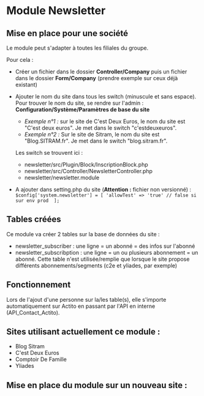 # Module Newsletter

## Mise en place pour une société

Le module peut s'adapter à toutes les filiales du groupe. 

Pour cela :
* Créer un fichier dans le dossier **Controller/Company** puis un fichier dans le dossier **Form/Company** 
(prendre exemple sur ceux déjà existant)
* Ajouter le nom du site dans tous les switch (minuscule et sans espace).
Pour trouver le nom du site, se rendre sur l'admin : **Configuration/Système/Paramètres de base du site**
     * *Exemple n°1 :* sur le site de C'est Deux Euros, le nom du site est "C'est deux euros". Je met dans le switch "c'estdeuxeuros".
     * *Exemple n°2 :* Sur le site de Sitram, le nom du site est "Blog.SITRAM.fr". Je met dans le switch "blog.sitram.fr".

    Les switch se trouvent ici :
    * newsletter/src/Plugin/Block/InscriptionBlock.php
    * newsletter/src/Controller/NewsletterController.php
    * newsletter/newsletter.module
* A ajouter dans setting.php du site (**Attention :** fichier non versionné) :
`$config['system.newsletter'] = [
     'allowTest' => 'true' // false si sur env prod 
 ];`

## Tables créées

Ce module va créer 2 tables sur la base de données du site :
* newsletter_subscriber : une ligne = un abonné = des infos sur l'abonné
* newsletter_subscribption : une ligne = un ou plusieurs abonnement = un abonné.
Cette table n'est utilisée/remplie que lorsque le site propose différents abonnements/segments (c2e et yliades, par exemple)

## Fonctionnement

Lors de l'ajout d'une personne sur la/les table(s), elle s'importe automatiquement sur Actito en passant par l'API 
en interne (API_Contact_Actito).

## Sites utilisant actuellement ce module :

* Blog Sitram
* C'est Deux Euros
* Comptoir De Famille
* Yliades

## Mise en place du module sur un nouveau site :
